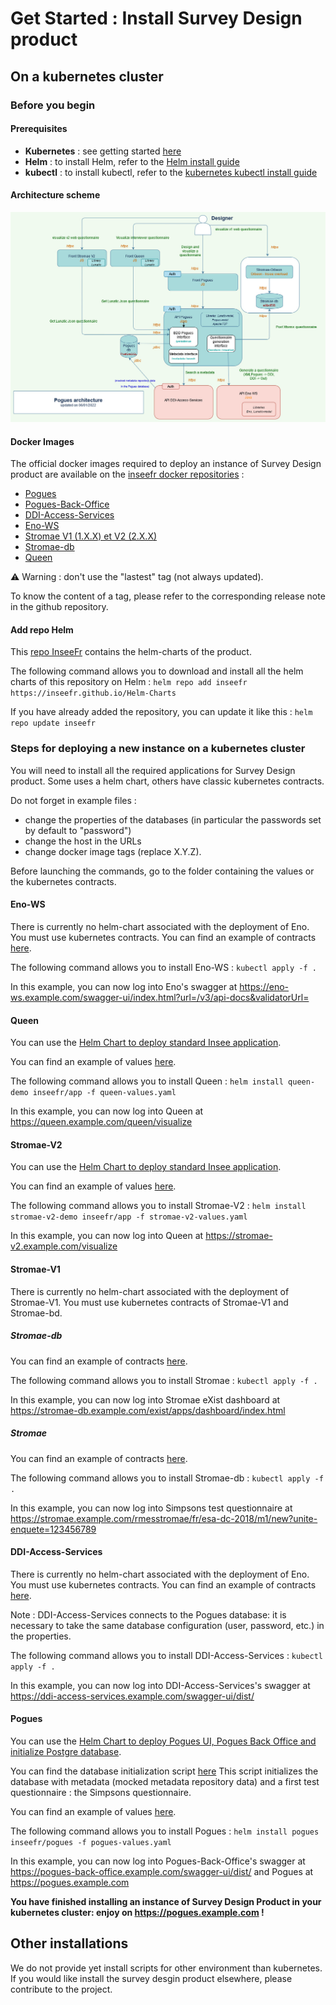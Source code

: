 # Get Started : Install Survey Design product

## On a kubernetes cluster

### Before you begin

#### Prerequisites

- **Kubernetes** : see getting started [here](https://kubernetes.io/docs/setup/)
- **Helm** : to install Helm, refer to the [Helm install guide](https://github.com/helm/helm#install)
- **kubectl** : to install kubectl, refer to the [kubernetes kubectl install guide](https://kubernetes.io/docs/tasks/tools/)

#### Architecture scheme

![Survey design product architecture scheme](./deploiement/pogues-archi-github.jpg)

#### Docker Images

The official docker images required to deploy an instance of Survey Design product are available on the [inseefr docker repositories](https://hub.docker.com/u/inseefr) : 

- [Pogues](https://hub.docker.com/r/inseefr/pogues/tags)
- [Pogues-Back-Office](https://hub.docker.com/r/inseefr/pogues-back-office)
- [DDI-Access-Services](https://hub.docker.com/r/inseefr/ddi-access-services/tags)
- [Eno-WS](https://hub.docker.com/r/inseefr/eno-ws/tags)
- [Stromae V1 (1.X.X) et V2 (2.X.X)](https://hub.docker.com/r/inseefr/stromae/tags)
- [Stromae-db](https://hub.docker.com/r/inseefr/stromae-db/tags)
- [Queen](https://hub.docker.com/r/inseefr/queen)

:warning: Warning : don't use the "lastest" tag (not always updated).

To know the content of a tag, please refer to the corresponding release note in the github repository.

#### Add repo Helm

This [repo InseeFr](https://github.com/inseefr/Helm-charts) contains the helm-charts of the product.

The following command allows you to download and install all the helm charts of this repository on Helm  : `helm repo add inseefr https://inseefr.github.io/Helm-Charts`

If you have already added the repository, you can update it like this : `helm repo update inseefr`

### Steps for deploying a new instance on a kubernetes cluster

You will need to install all the required applications for Survey Design product. Some uses a helm chart, others have classic kubernetes contracts.

Do not forget in example files :
- change the properties of the databases (in particular the passwords set by default to "password")
- change the host in the URLs
- change docker image tags (replace X.Y.Z).

Before launching the commands, go to the folder containing the values or the kubernetes contracts.

#### Eno-WS

There is currently no helm-chart associated with the deployment of Eno. You must use kubernetes contracts.
You can find an example of contracts [here](./deploiement/Eno-WS/).

The following command allows you to install Eno-WS  : `kubectl apply -f .`

In this example, you can now log into Eno's swagger at https://eno-ws.example.com/swagger-ui/index.html?url=/v3/api-docs&validatorUrl=

#### Queen

You can use the [Helm Chart to deploy standard Insee application](https://github.com/InseeFr/Helm-Charts/tree/main/charts/ui-api-std).

You can find an example of values [here](./deploiement/Queen/).

The following command allows you to install Queen  : `helm install queen-demo inseefr/app -f queen-values.yaml`

In this example, you can now log into Queen at https://queen.example.com/queen/visualize

#### Stromae-V2

You can use the [Helm Chart to deploy standard Insee application](https://github.com/InseeFr/Helm-Charts/tree/main/charts/ui-api-std).

You can find an example of values [here](./deploiement/Stromae-V2/).

The following command allows you to install Stromae-V2 : `helm install stromae-v2-demo inseefr/app -f stromae-v2-values.yaml`

In this example, you can now log into Queen at https://stromae-v2.example.com/visualize

#### Stromae-V1

There is currently no helm-chart associated with the deployment of Stromae-V1. You must use kubernetes contracts of Stromae-V1 and Stromae-bd.

##### Stromae-db

You can find an example of contracts [here](./deploiement/Stromae-db/).

The following command allows you to install Stromae : `kubectl apply -f .` 

In this example, you can now log into Stromae eXist dashboard  at https://stromae-db.example.com/exist/apps/dashboard/index.html

##### Stromae

You can find an example of contracts [here](./deploiement/Stromae-V1/).

The following command allows you to install Stromae-db  :  `kubectl apply -f .` 

In this example, you can now log into Simpsons test questionnaire at https://stromae.example.com/rmesstromae/fr/esa-dc-2018/m1/new?unite-enquete=123456789


#### DDI-Access-Services

There is currently no helm-chart associated with the deployment of Eno. You must use kubernetes contracts.
You can find an example of contracts [here](./deploiement/DDI-Access-Services/).

Note : DDI-Access-Services connects to the Pogues database: it is necessary to take the same database configuration (user, password, etc.) in the properties.

The following command allows you to install DDI-Access-Services  : `kubectl apply -f .` 

In this example, you can now log into DDI-Access-Services's swagger at https://ddi-access-services.example.com/swagger-ui/dist/

#### Pogues

You can use the [Helm Chart to deploy Pogues UI, Pogues Back Office and initialize Postgre database](https://github.com/InseeFr/Helm-Charts/tree/main/charts/pogues).

You can find the database initialization script [here](./deploiement/Pogues/pogues-bdd-backup.sql)
This script initializes the database with metadata (mocked metadata repository data) and a first test questionnaire : the Simpsons questionnaire.

You can find an example of values [here](./deploiement/Pogues/pogues-values.yaml).

The following command allows you to install Pogues : `helm install pogues inseefr/pogues -f pogues-values.yaml`

In this example, you can now log into Pogues-Back-Office's swagger at https://pogues-back-office.example.com/swagger-ui/dist/ and Pogues at https://pogues.example.com


**You have finished installing an instance of Survey Design Product in your kubernetes cluster: enjoy on https://pogues.example.com !**

## Other installations

We do not provide yet install scripts for other environment than kubernetes. If you would like install the survey desgin product elsewhere, please contribute to the project.
